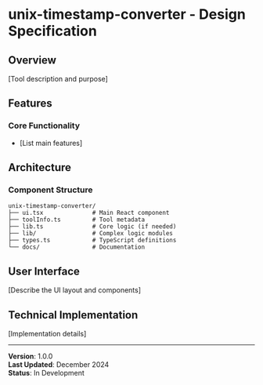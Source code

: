 # unix-timestamp-converter - Design Specification

## Overview

[Tool description and purpose]

## Features

### Core Functionality
- [List main features]

## Architecture

### Component Structure
```
unix-timestamp-converter/
├── ui.tsx              # Main React component
├── toolInfo.ts         # Tool metadata
├── lib.ts              # Core logic (if needed)
├── lib/                # Complex logic modules
├── types.ts            # TypeScript definitions
└── docs/               # Documentation
```

## User Interface

[Describe the UI layout and components]

## Technical Implementation

[Implementation details]

---

**Version**: 1.0.0  
**Last Updated**: December 2024  
**Status**: In Development
